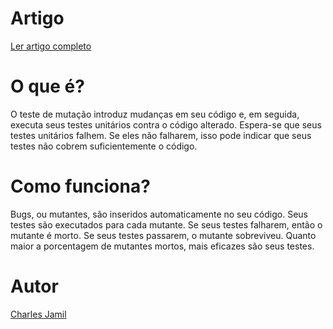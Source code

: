 # Artigo

[Ler artigo completo](https://www.linkedin.com/pulse/testes-mutantes-garanta-que-seus-est%C3%A3o-testando-o-m%C3%ADnimo-jamil-eueff)

# O que é?

O teste de mutação introduz mudanças em seu código e, em seguida, executa seus testes unitários contra o código alterado.
Espera-se que seus testes unitários falhem. Se eles não falharem, isso pode indicar que seus testes não cobrem suficientemente o código.

# Como funciona?

Bugs, ou mutantes, são inseridos automaticamente no seu código. Seus testes são executados para cada mutante. Se seus testes falharem, então o mutante é morto. Se seus testes passarem, o mutante sobreviveu. Quanto maior a porcentagem de mutantes mortos, mais eficazes são seus testes.

# Autor

[Charles Jamil](https://www.linkedin.com/in/tchars)
